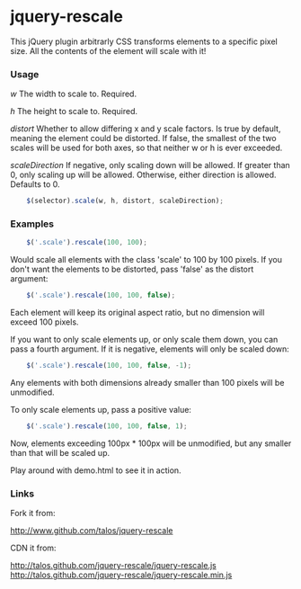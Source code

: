 # jquery-rescale

This jQuery plugin arbitrarly CSS transforms elements to a specific
pixel size.  All the contents of the element will scale with it!

### Usage

*w* The width to scale to.  Required.

*h* The height to scale to.  Required.

*distort* Whether to allow differing x and y scale
factors.  Is true by default, meaning the element could be
distorted.  If false, the smallest of the two scales will be
used for both axes, so that neither w or h is ever exceeded.

*scaleDirection* If negative, only scaling down will be
allowed.  If greater than 0, only scaling up will be allowed.
Otherwise, either direction is allowed.  Defaults to 0.

```javascript
    $(selector).scale(w, h, distort, scaleDirection);
```

### Examples

```javascript
    $('.scale').rescale(100, 100);
```

Would scale all elements with the class 'scale' to 100 by 100
pixels.  If you don't want the elements to be distorted, pass
'false' as the distort argument:

```javascript
    $('.scale').rescale(100, 100, false);
```

Each element will keep its original aspect ratio, but no dimension
will exceed 100 pixels.

If you want to only scale elements up, or only scale them down, you
can pass a fourth argument.  If it is negative, elements will only
be scaled down:

```javascript
    $('.scale').rescale(100, 100, false, -1);
```

Any elements with both dimensions already smaller than 100 pixels
will be unmodified.

To only scale elements up, pass a positive value:

```javascript
    $('.scale').rescale(100, 100, false, 1);
```

Now, elements exceeding 100px * 100px will be unmodified, but any
smaller than that will be scaled up.

Play around with demo.html to see it in action.

### Links

Fork it from:

http://www.github.com/talos/jquery-rescale

CDN it from:

http://talos.github.com/jquery-rescale/jquery-rescale.js
http://talos.github.com/jquery-rescale/jquery-rescale.min.js
